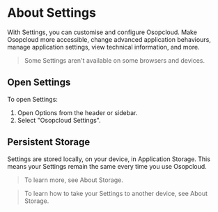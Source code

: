 # About Settings

With Settings, you can customise and configure Osopcloud. Make Osopcloud more accessible, change advanced application behaviours, manage application settings, view technical information, and more.

> Some Settings aren't available on some browsers and devices.

## Open Settings

To open Settings:

1. Open Options from the header or sidebar.
2. Select "Osopcloud Settings".

## Persistent Storage

Settings are stored locally, on your device, in Application Storage. This means your Settings remain the same every time you use Osopcloud.

> To learn more, see About Storage.

> To learn how to take your Settings to another device, see About Storage.
